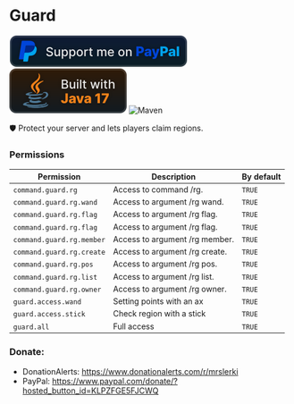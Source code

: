 # Guard

[![PayPal](https://github.com/intergrav/devins-badges/blob/v2/assets/compact/donate/paypal-singular_vector.svg)](https://www.paypal.com/donate/?hosted_button_id=KLPZFGE5FJCWQ)
![JDK17](https://github.com/intergrav/devins-badges/blob/v2/assets/cozy/built-with/java17_vector.svg?raw=true)
![Maven](https://github.com/intergrav/devins-badges/blob/v2/assets/cozy/built-with/maven_vector.svg)</br>

🛡️ Protect your server and lets players claim regions.
<br>

### Permissions

| Permission                | Description                    | By default |
|---------------------------|--------------------------------|------------|
| `command.guard.rg`        | Access to command /rg.         | `TRUE`     |
| `command.guard.rg.wand`   | Access to argument /rg wand.   | `TRUE`     |
| `command.guard.rg.flag`   | Access to argument /rg flag.   | `TRUE`     |
| `command.guard.rg.flag`   | Access to argument /rg flag.   | `TRUE`     |
| `command.guard.rg.member` | Access to argument /rg member. | `TRUE`     |
| `command.guard.rg.create` | Access to argument /rg create. | `TRUE`     |
| `command.guard.rg.pos`    | Access to argument /rg pos.    | `TRUE`     |
| `command.guard.rg.list`   | Access to argument /rg list.   | `TRUE`     |
| `command.guard.rg.owner`  | Access to argument /rg owner.  | `TRUE`     |
| `guard.access.wand`       | Setting points with an ax      | `TRUE`     |
| `guard.access.stick`      | Check region with a stick      | `TRUE`     |
| `guard.all`               | Full access                    | `TRUE`     |

### Donate:

- DonationAlerts: https://www.donationalerts.com/r/mrslerki
- PayPal: https://www.paypal.com/donate/?hosted_button_id=KLPZFGE5FJCWQ
